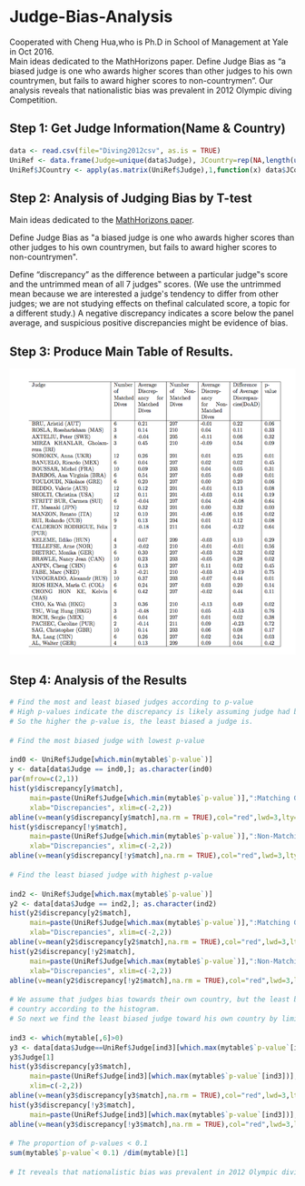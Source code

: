 # Judge-Bias-Analysis
Cooperated with Cheng Hua,who is Ph.D in School of Management at Yale in Oct 2016.<br>
Main ideas dedicated to the MathHorizons paper. Define Judge Bias as “a biased judge is one who awards higher scores than other judges to his own countrymen, but fails to award higher scores to non-countrymen”.
Our analysis reveals that nationalistic bias was prevalent in 2012 Olympic diving Competition.

## Step 1: Get Judge Information(Name & Country)

```r
data <- read.csv(file="Diving2012csv", as.is = TRUE)
UniRef <- data.frame(Judge=unique(data$Judge), JCountry=rep(NA,length(unique(data$Judge))))
UniRef$JCountry <- apply(as.matrix(UniRef$Judge),1,function(x) data$JCountry[which(data$Judge==x)[1]])
```

## Step 2: Analysis of Judging Bias by T-test

Main ideas dedicated to the [MathHorizons paper](http://www.stat.yale.edu/~jay/EmersonMaterials/MathHorizons.pdf).

Define Judge Bias as "a biased judge is one who awards higher scores than other judges to his own countrymen, but fails to award higher scores to non-countrymen".

Define “discrepancy” as the difference between a particular judge‟s score and the untrimmed mean of all 7 judges‟ scores. (We use the untrimmed mean because we are interested a judge's tendency to differ from other judges; we are not studying effects on thefinal calculated score, a topic for a different study.) A negative discrepancy indicates a score
below the panel average, and suspicious positive discrepancies might be evidence of bias.

## Step 3: Produce Main Table of Results. 

![alt tag](https://github.com/supremumk/Judge-Bias-Analysis/blob/master/discre_table.png)

## Step 4: Analysis of the Results
```r
# Find the most and least biased judges according to p-value
# High p-values indicate the discrepancy is likely assuming judge had been unbiased.
# So the higher the p-value is, the least biased a judge is.

# Find the most biased judge with lowest p-value

ind0 <- UniRef$Judge[which.min(mytable$`p-value`)]
y <- data[data$Judge == ind0,]; as.character(ind0)
par(mfrow=c(2,1))
hist(y$discrepancy[y$match],
     main=paste(UniRef$Judge[which.min(mytable$`p-value`)],":Matching Groups"),
     xlab="Discrepancies", xlim=c(-2,2))
abline(v=mean(y$discrepancy[y$match],na.rm = TRUE),col="red",lwd=3,lty=3)
hist(y$discrepancy[!y$match],
     main=paste(UniRef$Judge[which.min(mytable$`p-value`)],":Non-Matching Groups"),
     xlab="Discrepancies", xlim=c(-2,2))
abline(v=mean(y$discrepancy[!y$match],na.rm = TRUE),col="red",lwd=3,lty=3)

# Find the least biased judge with highest p-value

ind2 <- UniRef$Judge[which.max(mytable$`p-value`)]
y2 <- data[data$Judge == ind2,]; as.character(ind2)
hist(y2$discrepancy[y2$match],
     main=paste(UniRef$Judge[which.max(mytable$`p-value`)],":Matching Groups"),
     xlab="Discrepancies", xlim=c(-2,2))
abline(v=mean(y2$discrepancy[y2$match],na.rm = TRUE),col="red",lwd=3,lty=3)
hist(y2$discrepancy[!y2$match],
     main=paste(UniRef$Judge[which.max(mytable$`p-value`)],":Non-Matching Groups"),
     xlab="Discrepancies", xlim=c(-2,2))
abline(v=mean(y2$discrepancy[!y2$match],na.rm = TRUE),col="red",lwd=3,lty=3)

# We assume that judges bias towards their own country, but the least biased judge is not biased toward his matching 
# country according to the histogram.
# So next we find the least biased judge toward his own country by limiting DoAd > 0

ind3 <- which(mytable[,6]>0)
y3 <- data[data$Judge==UniRef$Judge[ind3][which.max(mytable$`p-value`[ind3])],]; 
y3$Judge[1]
hist(y3$discrepancy[y3$match],
     main=paste(UniRef$Judge[ind3][which.max(mytable$`p-value`[ind3])],":Matching Groups"), xlab="Discrepancies", 
     xlim=c(-2,2))
abline(v=mean(y3$discrepancy[y3$match],na.rm = TRUE),col="red",lwd=3,lty=3)
hist(y3$discrepancy[!y3$match],
     main=paste(UniRef$Judge[ind3][which.max(mytable$`p-value`[ind3])],":Non-Matching Groups"), xlab="Discrepancies", xlim=c(-2,2) )
abline(v=mean(y3$discrepancy[!y3$match],na.rm = TRUE),col="red",lwd=3,lty=3)

# The proportion of p-values < 0.1
sum(mytable$`p-value`< 0.1) /dim(mytable)[1]

# It reveals that nationalistic bias was prevalent in 2012 Olympic diving Competition
```


